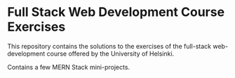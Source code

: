 # Full Stack Web Development Course Exercises

This repository contains the solutions to the exercises of the full-stack
web-development course offered by the University of Helsinki.

Contains a few MERN Stack mini-projects.
